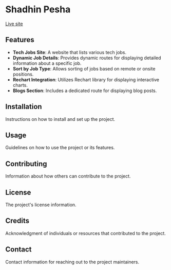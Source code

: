 # Shadhin Pesha

[Live site](https://shadhin-pesha.netlify.app/)

## Features

- **Tech Jobs Site**: A website that lists various tech jobs.
- **Dynamic Job Details**: Provides dynamic routes for displaying detailed information about a specific job.
- **Sort by Job Type**: Allows sorting of jobs based on remote or onsite positions.
- **Rechart Integration**: Utilizes Rechart library for displaying interactive charts.
- **Blogs Section**: Includes a dedicated route for displaying blog posts.

## Installation

Instructions on how to install and set up the project.

## Usage

Guidelines on how to use the project or its features.

## Contributing

Information about how others can contribute to the project.

## License

The project's license information.

## Credits

Acknowledgment of individuals or resources that contributed to the project.

## Contact

Contact information for reaching out to the project maintainers.
